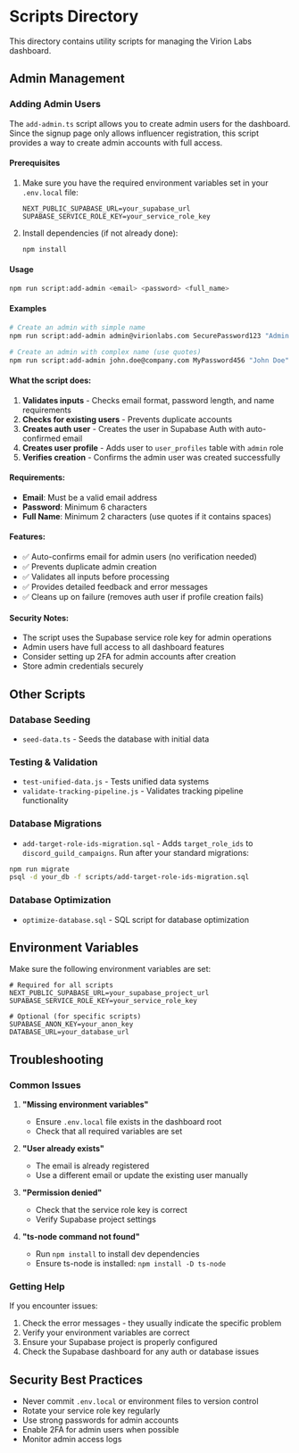 # Scripts Directory

This directory contains utility scripts for managing the Virion Labs dashboard.

## Admin Management

### Adding Admin Users

The `add-admin.ts` script allows you to create admin users for the dashboard. Since the signup page only allows influencer registration, this script provides a way to create admin accounts with full access.

#### Prerequisites

1. Make sure you have the required environment variables set in your `.env.local` file:
   ```
   NEXT_PUBLIC_SUPABASE_URL=your_supabase_url
   SUPABASE_SERVICE_ROLE_KEY=your_service_role_key
   ```

2. Install dependencies (if not already done):
   ```bash
   npm install
   ```

#### Usage

```bash
npm run script:add-admin <email> <password> <full_name>
```

#### Examples

```bash
# Create an admin with simple name
npm run script:add-admin admin@virionlabs.com SecurePassword123 "Admin User"

# Create an admin with complex name (use quotes)
npm run script:add-admin john.doe@company.com MyPassword456 "John Doe"
```

#### What the script does:

1. **Validates inputs** - Checks email format, password length, and name requirements
2. **Checks for existing users** - Prevents duplicate accounts
3. **Creates auth user** - Creates the user in Supabase Auth with auto-confirmed email
4. **Creates user profile** - Adds user to `user_profiles` table with `admin` role
5. **Verifies creation** - Confirms the admin user was created successfully

#### Requirements:

- **Email**: Must be a valid email address
- **Password**: Minimum 6 characters
- **Full Name**: Minimum 2 characters (use quotes if it contains spaces)

#### Features:

- ✅ Auto-confirms email for admin users (no verification needed)
- ✅ Prevents duplicate admin creation
- ✅ Validates all inputs before processing
- ✅ Provides detailed feedback and error messages
- ✅ Cleans up on failure (removes auth user if profile creation fails)

#### Security Notes:

- The script uses the Supabase service role key for admin operations
- Admin users have full access to all dashboard features
- Consider setting up 2FA for admin accounts after creation
- Store admin credentials securely

## Other Scripts

### Database Seeding

- `seed-data.ts` - Seeds the database with initial data

### Testing & Validation

- `test-unified-data.js` - Tests unified data systems
- `validate-tracking-pipeline.js` - Validates tracking pipeline functionality

### Database Migrations

- `add-target-role-ids-migration.sql` - Adds `target_role_ids` to `discord_guild_campaigns`. Run after your standard migrations:

```bash
npm run migrate
psql -d your_db -f scripts/add-target-role-ids-migration.sql
```

### Database Optimization

- `optimize-database.sql` - SQL script for database optimization

## Environment Variables

Make sure the following environment variables are set:

```env
# Required for all scripts
NEXT_PUBLIC_SUPABASE_URL=your_supabase_project_url
SUPABASE_SERVICE_ROLE_KEY=your_service_role_key

# Optional (for specific scripts)
SUPABASE_ANON_KEY=your_anon_key
DATABASE_URL=your_database_url
```

## Troubleshooting

### Common Issues

1. **"Missing environment variables"**
   - Ensure `.env.local` file exists in the dashboard root
   - Check that all required variables are set

2. **"User already exists"**
   - The email is already registered
   - Use a different email or update the existing user manually

3. **"Permission denied"**
   - Check that the service role key is correct
   - Verify Supabase project settings

4. **"ts-node command not found"**
   - Run `npm install` to install dev dependencies
   - Ensure ts-node is installed: `npm install -D ts-node`

### Getting Help

If you encounter issues:

1. Check the error messages - they usually indicate the specific problem
2. Verify your environment variables are correct
3. Ensure your Supabase project is properly configured
4. Check the Supabase dashboard for any auth or database issues

## Security Best Practices

- Never commit `.env.local` or environment files to version control
- Rotate your service role key regularly
- Use strong passwords for admin accounts
- Enable 2FA for admin users when possible
- Monitor admin access logs 